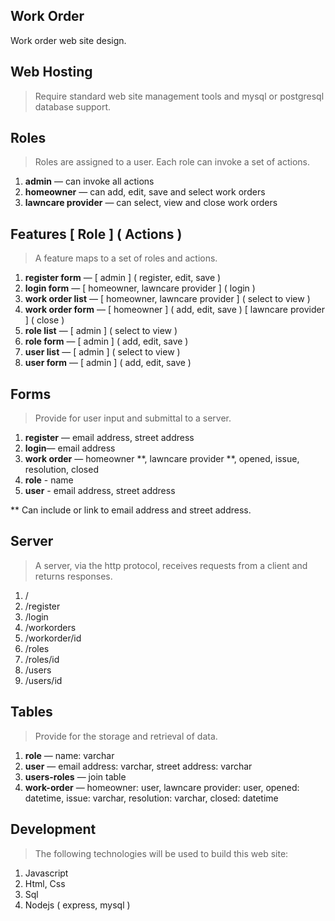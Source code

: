 Work Order
----------
Work order web site design.

Web Hosting
-----------
>Require standard web site management tools and mysql or postgresql database support.

Roles
-----
>Roles are assigned to a user. Each role can invoke a set of actions.
1. **admin** — can invoke all actions
2. **homeowner** — can add, edit, save and select work orders
3. **lawncare provider** — can select, view and close work orders

Features [ Role ] ( Actions )
-----------------------------
>A feature maps to a set of roles and actions.
1. **register form** — [ admin ] ( register, edit, save )
2. **login form** — [ homeowner, lawncare provider ] ( login )
3. **work order list** — [ homeowner, lawncare provider ] ( select to view )
4. **work order form** — [ homeowner ] ( add, edit, save ) [ lawncare provider ] ( close )
5. **role list** — [ admin ] ( select to view )
6. **role form** — [ admin ] ( add, edit, save )
7. **user list** — [ admin ] ( select to view )
8. **user form** — [ admin ] ( add, edit, save )

Forms
-----
>Provide for user input and submittal to a server.
1. **register** — email address, street address
2. **login**— email address
3. **work order** — homeowner **, lawncare provider **, opened, issue, resolution, closed
4. **role** - name
5. **user** - email address, street address

** Can include or link to email address and street address.

Server
------
>A server, via the http protocol, receives requests from a client and returns responses.
1. /
2. /register
3. /login
4. /workorders
5. /workorder/id
6. /roles
7. /roles/id
8. /users
9. /users/id

Tables
------
>Provide for the storage and retrieval of data.
1. **role** — name: varchar
2. **user** — email address: varchar, street address: varchar
3. **users-roles** — join table
3. **work-order** — homeowner: user, lawncare provider: user, opened: datetime, issue: varchar, resolution: varchar, closed: datetime

Development
-----------
>The following technologies will be used to build this web site:
1. Javascript
2. Html, Css
3. Sql
4. Nodejs ( express, mysql )